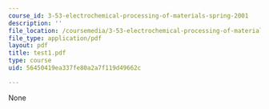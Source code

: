 ```yaml
---
course_id: 3-53-electrochemical-processing-of-materials-spring-2001
description: ''
file_location: /coursemedia/3-53-electrochemical-processing-of-materials-spring-2001/56450419ea337fe80a2a7f119d49662c_test1.pdf
file_type: application/pdf
layout: pdf
title: test1.pdf
type: course
uid: 56450419ea337fe80a2a7f119d49662c

---
```

None